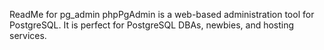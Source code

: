 ReadMe for pg_admin
phpPgAdmin is a web-based administration tool for PostgreSQL. It is perfect for PostgreSQL DBAs, newbies, and hosting services.